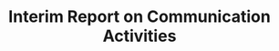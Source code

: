 ---
delivpath: /document/deliverable/D8.4.pdf
year: 2021
delivcode: D8.4
title: Interim Report on Communication Activities
---